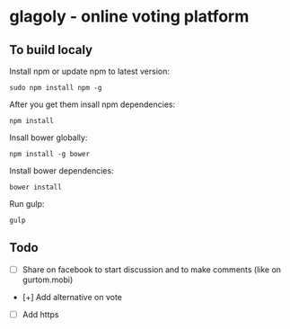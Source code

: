 # glagoly - online voting platform

## To build localy

Install npm or update npm to latest version:

    sudo npm install npm -g

After you get them insall npm dependencies:
    
    npm install

Insall bower globally:

    npm install -g bower
     
Install bower dependencies:

    bower install

Run gulp:

    gulp

## Todo

- [ ] Share on facebook to start discussion and to make comments (like on gurtom.mobi)
- [+] Add alternative on vote
- [ ] Add https